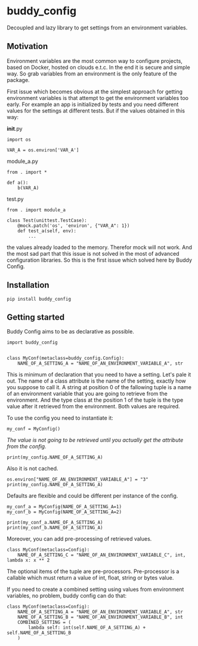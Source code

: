 # buddy_config
Decoupled and lazy library to get settings from an environment variables.

## Motivation
Environment variables are the most common way to configure projects, based on Docker,
hosted on clouds e.t.c. In the end it is secure and simple way. So grab variables from
an environment is the only feature of the package.

First issue which becomes obvious at the simplest approach for getting environment
variables is that attempt to get the environment variables too early. For example an app
is initialized by tests and you need different values for the settings at different
tests. But if the values obtained in this way:

__init__.py
```
import os

VAR_A = os.environ['VAR_A']
```

module_a.py

```
from . import *

def a():
    b(VAR_A)
```

test.py
```
from . import module_a

class Test(unittest.TestCase):
    @mock.patch('os', 'environ', {"VAR_A": 1})
    def test_a(self, env):
        ...
```

the values already loaded to the memory. Therefor mock will not work. And the most sad
part that this issue is not solved in the most of advanced configuration libraries. So
this is the first issue which solved here by Buddy Config.

## Installation

    pip install buddy_config

## Getting started

Buddy Config aims to be as declarative as possible.

    import buddy_config


    class MyConf(metaclass=buddy_config.Config):
        NAME_OF_A_SETTING_A = "NAME_OF_AN_ENVIRONMENT_VARIABLE_A", str

This is minimum of declaration that you need to have a setting. Let's pale it out. The
name of a class attribute is the name of the setting, exactly how you suppose to call it.
A string at position 0 of the fallowing tuple is a name of an environment variable that
you are going to retrieve from the environment. And the type class at the position 1
of the tuple is the type value after it retrieved from the environment. Both values are
required.

To use the config you need to instantiate it:

    my_conf = MyConfig()

*The value is not going to be retrieved until you actually get the attribute from the 
config.*

    print(my_config.NAME_OF_A_SETTING_A)

Also it is not cached.

    os.environ["NAME_OF_AN_ENVIRONMENT_VARIABLE_A"] = "3"
    print(my_config.NAME_OF_A_SETTING_A)

Defaults are flexible and could be different per instance of the config.

    my_conf_a = MyConfig(NAME_OF_A_SETTING_A=1)
    my_conf_b = MyConfig(NAME_OF_A_SETTING_A=2)

    print(my_conf_a.NAME_OF_A_SETTING_A)
    print(my_conf_b.NAME_OF_A_SETTING_A)

Moreover, you can add pre-processing of retrieved values.


    class MyConf(metaclass=Config):
        NAME_OF_A_SETTING_C = "NAME_OF_AN_ENVIRONMENT_VARIABLE_C", int, lambda x: x ** 2

The optional items of the tuple are pre-processors. Pre-processor is a callable which
must return a value of int, float, string or bytes value.

If you need to create a combined setting using values from environment variables, no
problem, buddy config can do that:


    class MyConf(metaclass=Config):
        NAME_OF_A_SETTING_A = "NAME_OF_AN_ENVIRONMENT_VARIABLE_A", str
        NAME_OF_A_SETTING_B = "NAME_OF_AN_ENVIRONMENT_VARIABLE_B", int
        COMBINED_SETTING = (
            lambda self: int(self.NAME_OF_A_SETTING_A) + self.NAME_OF_A_SETTING_B
        )
